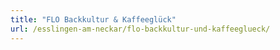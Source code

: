 ```yaml
---
title: "FLO Backkultur & Kaffeeglück"
url: /esslingen-am-neckar/flo-backkultur-und-kaffeeglueck/
---
```


